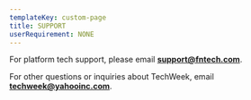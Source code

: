 ```yaml
---
templateKey: custom-page
title: SUPPORT
userRequirement: NONE
---
```

For platform tech support, please email <a href = "mailto: support@fntech.com" style="color:#0f69ff"><b>support@fntech.com</b></a>.

For other questions or inquiries about TechWeek, email <a href = "mailto: techweek@yahooinc.com" style="color:#0f69ff"><b>techweek@yahooinc.com</b></a>.